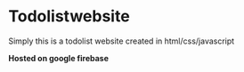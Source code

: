 # Todolistwebsite

Simply this is a todolist website created in html/css/javascript

<b>Hosted on google firebase </b>
